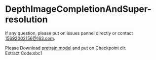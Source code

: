 # DepthImageCompletionAndSuper-resolution  

If any question, please put on issues pannel directly or contact 15692002156@163.com.

Please Download [pretrain model](https://pan.baidu.com/s/11OSTp4nAKkkyUbAilWpRDQ) and put on Checkpoint dir.  
Extract Code:sbc1
